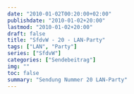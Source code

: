 ```yaml
---
date: "2010-01-02T00:20:00+02:00"
publishdate: "2010-01-02+20:00"
lastmod: "2010-01-02+20:00"
draft: false
title: "SfdvW - 20 - LAN-Party"
tags: ["LAN", "Party"]
series: ["SfdvW"]
categories: ["Sendebeitrag"]
img: ""
toc: false
summary: "Sendung Nummer 20 LAN-Party"
---
```


<div id="example"></div>
<script src="https://cdn.podlove.org/web-player/embed.js"></script>

<script>
  podlovePlayer('#example', '/blog/sfdvw20.json');
</script>
